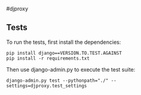 #djproxy

## Tests

To run the tests, first install the dependencies:

```
pip install django==VERSION.TO.TEST.AGAINST
pip install -r requirements.txt
```

Then use django-admin.py to execute the test suite:

```
django-admin.py test --pythonpath="./" --settings=djproxy.test_settings
```
